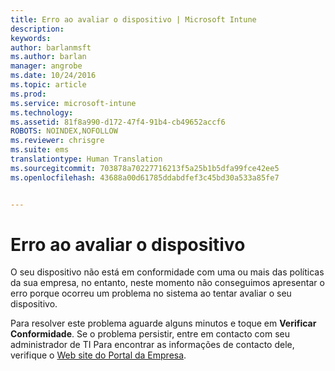 ```yaml
---
title: Erro ao avaliar o dispositivo | Microsoft Intune
description: 
keywords: 
author: barlanmsft
ms.author: barlan
manager: angrobe
ms.date: 10/24/2016
ms.topic: article
ms.prod: 
ms.service: microsoft-intune
ms.technology: 
ms.assetid: 81f8a990-d172-47f4-91b4-cb49652accf6
ROBOTS: NOINDEX,NOFOLLOW
ms.reviewer: chrisgre
ms.suite: ems
translationtype: Human Translation
ms.sourcegitcommit: 703878a70227716213f5a25b1b5dfa99fce42ee5
ms.openlocfilehash: 43688a00d61785ddabdfef3c45bd30a533a85fe7


---
```



# <a name="error-evaluating-device"></a>Erro ao avaliar o dispositivo
O seu dispositivo não está em conformidade com uma ou mais das políticas da sua empresa, no entanto, neste momento não conseguimos apresentar o erro porque ocorreu um problema no sistema ao tentar avaliar o seu dispositivo.  

Para resolver este problema aguarde alguns minutos e toque em **Verificar Conformidade**. Se o problema persistir, entre em contacto com seu administrador de TI Para encontrar as informações de contacto dele, verifique o [Web site do Portal da Empresa](http://portal.manage.microsoft.com).



<!--HONumber=Oct16_HO2-->


